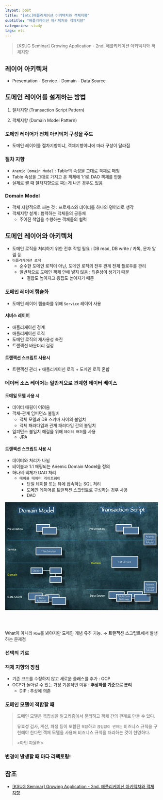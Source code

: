 ```yaml
---
layout: post
title: "[etc]애플리케이션 아키텍처와 객체지향"
subtitle: "애플리케이션 아키텍처와 객체지향"
categories: study
tags: etc
---
```

> [KSUG Seminar] Growing Application - 2nd. 애플리케이션 아키텍처와 객체지향

## 레이어 아키텍처
- Presentation - Service - Domain - Data Source

## 도메인 레이어를 설계하는 방법
1. 절차지향 (Transaction Script Pattern)

2. 객체지향 (Domain Model Pattern)

### 도메인 레이어가 전체 아키텍처 구성을 주도
- 도메인 레이어를 절차지향이냐, 객체지향이냐에 따라 구성이 달라짐

### 절차 지향
- `Anemic Domain Model` : Table의 속성을 그대로 객체로 매핑
- Table 속성을 그대로 가지고 온 객체에 1:1로 DAO 객체를 만듦
- 실제로 짤 때 절차지향으로 짜는게 나은 경우도 있음

### Domain Model
- 객체 지향적으로 짜는 것 : 프로세스와 데이터를 하나의 덩어리로 생각
- 객체지향 설계 : 협력하는 객체들의 공동체
    - 주어진 책임을 수행하는 객체들의 협력

## 도메인 레이어와 아키텍처
- 도메인 로직을 처리하기 위한 전후 작업 필요 : DB read, DB write / 카톡, 문자 알림 등
- `어플리케이션 로직`
    - 순수한 도메인 로직이 아닌, 도메인 로직의 전후 관계 전체 플로우를 관리
    - 일반적으로 도메인 객체 안에 넣지 않음 : 의존성이 생기기 때문
         - 결합도 높아지고 응집도 높아지기 때문

### 도메인 레이어 캡슐화
- 도메인 레이어 캡슐화를 위해 `Service` 레이어 사용

#### 서비스 레이어
- 애플리케이션 경계
- 애플리케이션 로직
- 도메인 로직의 재사용성 촉진
- 트랜잭션 바운더리 결정

#### 트랜잭션 스크립트 사용시
- 트랜잭션 관리 + 애플리케이션 로직 + 도메인 로직 혼합

### 데이터 소스 레이어는 일반적으로 관계형 데이터 베이스
#### 도메일 모델 사용 시
- 데이터 매핑이 어려움
- 객체-관계 임피던스 불일치
    - 객체 모델과 DB 스키마 사이의 불일치
    - 객체 패러다임과 관계 패러다임 간의 불일치
- 임피던스 불일치 해결을 위해 `데이터 매퍼`를 사용
    - JPA

#### 트랜잭션 스크립트 사용 시

- 데이터와 처리가 나뉨
- 테이블과 1:1 매핑되는 Anemic Domain Model을 정의
- 하나의 객체가 DAO 처리
  - `테이블 데이터 게이트웨이`
    - 단일 테이블 또는 뷰에 접속하는 SQL 처리
    - 도메인 레이어를 트랜잭션 스크립트로 구성하는 경우 사용
    - DAO

![Domain Model vs Transaction Script](/assets/img/etc/domainmodel_trasactionscript.png)

<br/>

<br/>

What이 아니라 `How`를 봐야지만 도메인 개념 유추 가능. → 트랜잭션 스크립트에서 발생하는 문제점



### 선택의 기로

### 객체 지향의 장점

- 기존 코드를 수정하지 않고 새로운 클래스를 추가 : OCP
- OCP가 돌아갈 수 있는 가장 기본적인 이유 : **추상화를 기준으로 분리**
  - DIP : 추상에 의존

### 도메인 모델이 적합할 때

>  도메인 모델은 복잡성을 알고리즘에서 분리하고 객체 간의 관계로 만들 수 있다.  
>
> 유효성 검사, 계산, 파생 등이 포함된 `복잡`하고 `끊임없이 변하는` 비즈니스 규칙을 구현해야 한다면 객체 모델을 사용해 비즈니스 규칙을 처리하는 것이 현명하다.
>
> <마틴 파울러>

### 변경이 발생할 때 마다 리팩토링!




## 참조
- [[KSUG Seminar] Growing Application - 2nd. 애플리케이션 아키텍처와 객체지향](https://www.youtube.com/watch?v=26S4VFUWlJM)
